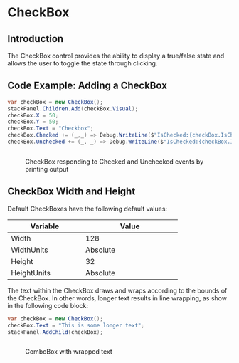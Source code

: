 # CheckBox

## Introduction

The CheckBox control provides the ability to display a true/false state and allows the user to toggle the state through clicking.

## Code Example: Adding a CheckBox

```csharp
var checkBox = new CheckBox();
stackPanel.Children.Add(checkBox.Visual);
checkBox.X = 50;
checkBox.Y = 50;
checkBox.Text = "Checkbox";
checkBox.Checked += (_,_) => Debug.WriteLine($"IsChecked:{checkBox.IsChecked}");
checkBox.Unchecked += (_, _) => Debug.WriteLine($"IsChecked:{checkBox.IsChecked}");
```

<figure><img src="../../../../.gitbook/assets/24_06 44 43.gif" alt=""><figcaption><p>CheckBox responding to Checked and Unchecked events by printing output</p></figcaption></figure>

## CheckBox Width and Height

Default CheckBoxes have the following default values:

<table><thead><tr><th width="151.5999755859375">Variable</th><th width="199.5999755859375">Value</th></tr></thead><tbody><tr><td>Width</td><td>128</td></tr><tr><td>WidthUnits</td><td>Absolute</td></tr><tr><td>Height</td><td>32</td></tr><tr><td>HeightUnits</td><td>Absolute</td></tr></tbody></table>

The text within the CheckBox draws and wraps according to the bounds of the CheckBox. In other words, longer text results in line wrapping, as show in the following code block:

```csharp
var checkBox = new CheckBox();
checkBox.Text = "This is some longer text";
stackPanel.AddChild(checkBox);
```

<figure><img src="../../../../.gitbook/assets/11_22 12 38.png" alt=""><figcaption><p>ComboBox with wrapped text</p></figcaption></figure>
